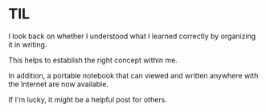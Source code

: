 # TIL

I look back on whether I understood what I learned correctly by organizing it in writing.

This helps to establish the right concept within me.

In addition, a portable notebook that can viewed and written anywhere with the Internet are now available.

If I'm lucky, it might be a helpful post for others.

